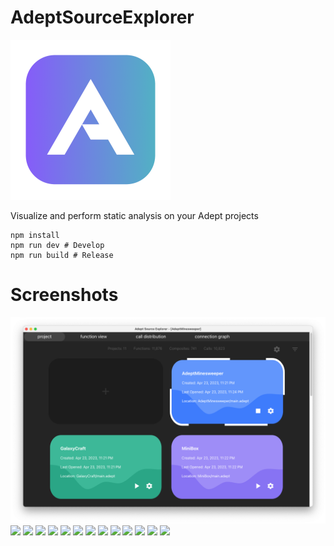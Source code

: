 # AdeptSourceExplorer

<img src="https://github.com/IsaacShelton/AdeptSourceExplorer/blob/master/.github/icon.png?raw=true" width="256" height="256">

Visualize and perform static analysis on your Adept projects

```
npm install
npm run dev # Develop
npm run build # Release
```

# Screenshots

![](https://github.com/IsaacShelton/AdeptSourceExplorer/blob/master/.github/ss1.png?raw=true)
![](https://github.com/IsaacShelton/AdeptSourceExplorer/blob/master/github/ss2.png?raw=true)
![](https://github.com/IsaacShelton/AdeptSourceExplorer/blob/master/github/ss3.png?raw=true)
![](https://github.com/IsaacShelton/AdeptSourceExplorer/blob/master/github/ss4.png?raw=true)
![](https://github.com/IsaacShelton/AdeptSourceExplorer/blob/master/github/ss5.png?raw=true)
![](https://github.com/IsaacShelton/AdeptSourceExplorer/blob/master/github/ss6.png?raw=true)
![](https://github.com/IsaacShelton/AdeptSourceExplorer/blob/master/github/ss7.png?raw=true)
![](https://github.com/IsaacShelton/AdeptSourceExplorer/blob/master/github/ss8.png?raw=true)
![](https://github.com/IsaacShelton/AdeptSourceExplorer/blob/master/github/ss9.png?raw=true)
![](https://github.com/IsaacShelton/AdeptSourceExplorer/blob/master/github/ss10.png?raw=true)
![](https://github.com/IsaacShelton/AdeptSourceExplorer/blob/master/github/ss11.png?raw=true)
![](https://github.com/IsaacShelton/AdeptSourceExplorer/blob/master/github/ss12.png?raw=true)
![](https://github.com/IsaacShelton/AdeptSourceExplorer/blob/master/github/ss13.png?raw=true)
![](https://github.com/IsaacShelton/AdeptSourceExplorer/blob/master/github/ss14.png?raw=true)

